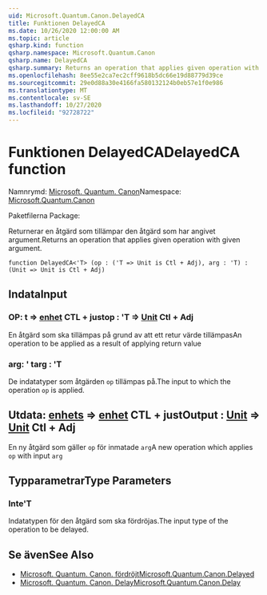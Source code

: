 ```yaml
---
uid: Microsoft.Quantum.Canon.DelayedCA
title: Funktionen DelayedCA
ms.date: 10/26/2020 12:00:00 AM
ms.topic: article
qsharp.kind: function
qsharp.namespace: Microsoft.Quantum.Canon
qsharp.name: DelayedCA
qsharp.summary: Returns an operation that applies given operation with given argument.
ms.openlocfilehash: 8ee55e2ca7ec2cff9618b5dc66e19d88779d39ce
ms.sourcegitcommit: 29e0d88a30e4166fa580132124b0eb57e1f0e986
ms.translationtype: MT
ms.contentlocale: sv-SE
ms.lasthandoff: 10/27/2020
ms.locfileid: "92728722"
---
```

# <a name="delayedca-function"></a><span data-ttu-id="ac391-102">Funktionen DelayedCA</span><span class="sxs-lookup"><span data-stu-id="ac391-102">DelayedCA function</span></span>

<span data-ttu-id="ac391-103">Namnrymd: [Microsoft. Quantum. Canon](xref:Microsoft.Quantum.Canon)</span><span class="sxs-lookup"><span data-stu-id="ac391-103">Namespace: [Microsoft.Quantum.Canon](xref:Microsoft.Quantum.Canon)</span></span>

<span data-ttu-id="ac391-104">Paketfilerna [](https://nuget.org/packages/)</span><span class="sxs-lookup"><span data-stu-id="ac391-104">Package: [](https://nuget.org/packages/)</span></span>


<span data-ttu-id="ac391-105">Returnerar en åtgärd som tillämpar den åtgärd som har angivet argument.</span><span class="sxs-lookup"><span data-stu-id="ac391-105">Returns an operation that applies given operation with given argument.</span></span>

```qsharp
function DelayedCA<'T> (op : ('T => Unit is Ctl + Adj), arg : 'T) : (Unit => Unit is Ctl + Adj)
```


## <a name="input"></a><span data-ttu-id="ac391-106">Indata</span><span class="sxs-lookup"><span data-stu-id="ac391-106">Input</span></span>

### <a name="op--t--unit-ctl--adj"></a><span data-ttu-id="ac391-107">OP: t => [enhet](xref:microsoft.quantum.lang-ref.unit) CTL + just</span><span class="sxs-lookup"><span data-stu-id="ac391-107">op : 'T => [Unit](xref:microsoft.quantum.lang-ref.unit) Ctl + Adj</span></span>

<span data-ttu-id="ac391-108">En åtgärd som ska tillämpas på grund av att ett retur värde tillämpas</span><span class="sxs-lookup"><span data-stu-id="ac391-108">An operation to be applied as a result of applying return value</span></span>


### <a name="arg--t"></a><span data-ttu-id="ac391-109">arg: ' t</span><span class="sxs-lookup"><span data-stu-id="ac391-109">arg : 'T</span></span>

<span data-ttu-id="ac391-110">De indatatyper som åtgärden `op` tillämpas på.</span><span class="sxs-lookup"><span data-stu-id="ac391-110">The input to which the operation `op` is applied.</span></span>



## <a name="output--unit--unit-ctl--adj"></a><span data-ttu-id="ac391-111">Utdata: [enhets](xref:microsoft.quantum.lang-ref.unit) => [enhet](xref:microsoft.quantum.lang-ref.unit) CTL + just</span><span class="sxs-lookup"><span data-stu-id="ac391-111">Output : [Unit](xref:microsoft.quantum.lang-ref.unit) => [Unit](xref:microsoft.quantum.lang-ref.unit) Ctl + Adj</span></span>

<span data-ttu-id="ac391-112">En ny åtgärd som gäller `op` för inmatade `arg`</span><span class="sxs-lookup"><span data-stu-id="ac391-112">A new operation which applies `op` with input `arg`</span></span>

## <a name="type-parameters"></a><span data-ttu-id="ac391-113">Typparametrar</span><span class="sxs-lookup"><span data-stu-id="ac391-113">Type Parameters</span></span>

### <a name="t"></a><span data-ttu-id="ac391-114">Inte</span><span class="sxs-lookup"><span data-stu-id="ac391-114">'T</span></span>

<span data-ttu-id="ac391-115">Indatatypen för den åtgärd som ska fördröjas.</span><span class="sxs-lookup"><span data-stu-id="ac391-115">The input type of the operation to be delayed.</span></span>

## <a name="see-also"></a><span data-ttu-id="ac391-116">Se även</span><span class="sxs-lookup"><span data-stu-id="ac391-116">See Also</span></span>

- [<span data-ttu-id="ac391-117">Microsoft. Quantum. Canon. fördröjt</span><span class="sxs-lookup"><span data-stu-id="ac391-117">Microsoft.Quantum.Canon.Delayed</span></span>](xref:Microsoft.Quantum.Canon.Delayed)
- [<span data-ttu-id="ac391-118">Microsoft. Quantum. Canon. Delay</span><span class="sxs-lookup"><span data-stu-id="ac391-118">Microsoft.Quantum.Canon.Delay</span></span>](xref:Microsoft.Quantum.Canon.Delay)